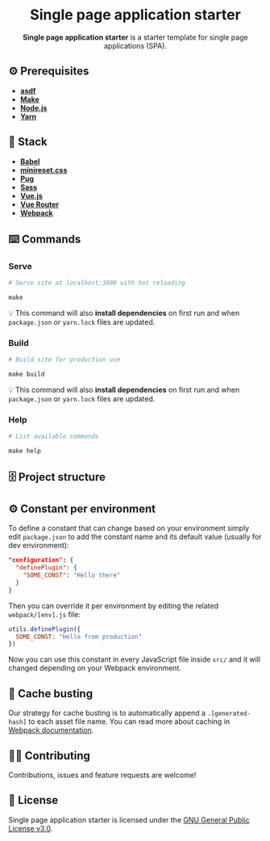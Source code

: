 <h1 align="center">Single page application starter</h1>
<p align="center"><strong>Single page application starter</strong> is a starter template for single page applications (SPA).</p>

## ⚙️ Prerequisites
- [**asdf**](https://github.com/asdf-vm/asdf)
- [**Make**](https://www.gnu.org/software/make/)
- [**Node.js**](https://nodejs.org)
- [**Yarn**](https://yarnpkg.com)

## 🥞 Stack
- [**Babel**](https://babeljs.io)
- [**minireset.css**](https://jgthms.com/minireset.css/)
- [**Pug**](https://pugjs.org)
- [**Sass**](https://sass-lang.com)
- [**Vue.js**](https://vuejs.org) 
- [**Vue Router**](https://router.vuejs.org) 
- [**Webpack**](https://webpack.js.org)

## ⌨️ Commands
### Serve
```makefile
# Serve site at localhost:3000 with hot reloading

make
```

💡 This command will also **install dependencies** on first run and when `package.json` or `yarn.lock` files are updated.

### Build
```makefile
# Build site for production use

make build
```

💡 This command will also **install dependencies** on first run and when `package.json` or `yarn.lock` files are updated.

### Help
```makefile
# List available commands

make help
```

## 🗄️ Project structure


## ⚙️ Constant per environment
To define a constant that can change based on your environment simply edit `package.json` to add the constant name and its default value (usually for dev environment):

```json
"configuration": {
  "definePlugin": {
    "SOME_CONST": "Hello there"
  }
}
```

Then you can override it per environment by editing the related `webpack/[env].js` file:

```js
utils.definePlugin({
  SOME_CONST: "Hello from production"
})
```

Now you can use this constant in every JavaScript file inside `src/` and it will changed depending on your Webpack environment.

## 🍱 Cache busting
Our strategy for cache busting is to automatically append a `.[generated-hash]` to each asset file name. You can read more about caching in [Webpack documentation](https://webpack.js.org/guides/caching/).

## 🤜🤛 Contributing
Contributions, issues and feature requests are welcome!

## 📄 License
Single page application starter is licensed under the [GNU General Public License v3.0](LICENSE).
